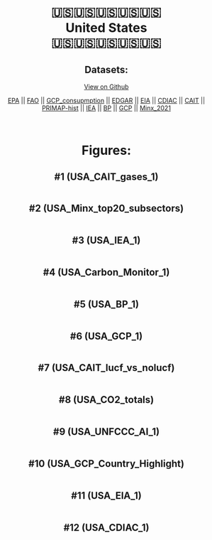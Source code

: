 
<center>
<h1 align="center">
🇺🇸🇺🇸🇺🇸🇺🇸🇺🇸
<br>
United States
<br>
🇺🇸🇺🇸🇺🇸🇺🇸🇺🇸
</h1>
<h2>Datasets:</h2>
<p><a href="https://github.com/dquintani/GreenhouseData/tree/master/country_data/USA_United States/data">View on Github</a>
<br></p><p><a href="data/USA_EPA.csv">EPA</a> || <a href="data/USA_FAO.csv">FAO</a> || <a href="data/USA_GCP_consupmption.csv">GCP_consupmption</a> || <a href="data/USA_EDGAR.csv">EDGAR</a> || <a href="data/USA_EIA.csv">EIA</a> || <a href="data/USA_CDIAC.csv">CDIAC</a> || <a href="data/USA_CAIT.csv">CAIT</a> || <a href="data/USA_PRIMAP-hist.csv">PRIMAP-hist</a> || <a href="data/USA_IEA.csv">IEA</a> || <a href="data/USA_BP.csv">BP</a> || <a href="data/USA_GCP.csv">GCP</a> || <a href="data/USA_Minx_2021.csv">Minx_2021</a></p><p><br></p>
<h1>Figures:</h1><h2>#1 (USA_CAIT_gases_1)</h2>
<p><img alt="" src="figures/USA_CAIT_gases_1.png" /></p><h2>#2 (USA_Minx_top20_subsectors)</h2>
<p><img alt="" src="figures/USA_Minx_top20_subsectors.png" /></p><h2>#3 (USA_IEA_1)</h2>
<p><img alt="" src="figures/USA_IEA_1.png" /></p><h2>#4 (USA_Carbon_Monitor_1)</h2>
<p><img alt="" src="figures/USA_Carbon_Monitor_1.png" /></p><h2>#5 (USA_BP_1)</h2>
<p><img alt="" src="figures/USA_BP_1.png" /></p><h2>#6 (USA_GCP_1)</h2>
<p><img alt="" src="figures/USA_GCP_1.png" /></p><h2>#7 (USA_CAIT_lucf_vs_nolucf)</h2>
<p><img alt="" src="figures/USA_CAIT_lucf_vs_nolucf.png" /></p><h2>#8 (USA_CO2_totals)</h2>
<p><img alt="" src="figures/USA_CO2_totals.png" /></p><h2>#9 (USA_UNFCCC_AI_1)</h2>
<p><img alt="" src="figures/USA_UNFCCC_AI_1.png" /></p><h2>#10 (USA_GCP_Country_Highlight)</h2>
<p><img alt="" src="figures/USA_GCP_Country_Highlight.png" /></p><h2>#11 (USA_EIA_1)</h2>
<p><img alt="" src="figures/USA_EIA_1.png" /></p><h2>#12 (USA_CDIAC_1)</h2>
<p><img alt="" src="figures/USA_CDIAC_1.png" /></p>